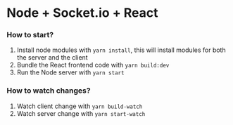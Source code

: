 # Node + Socket.io + React

### How to start?
1. Install node modules with `yarn install`, this will install modules for both the server and the client 
1. Bundle the React frontend code with `yarn build:dev`
1. Run the Node server with `yarn start`

### How to watch changes?
1. Watch client change with `yarn build-watch`
1. Watch server change with `yarn start-watch`
